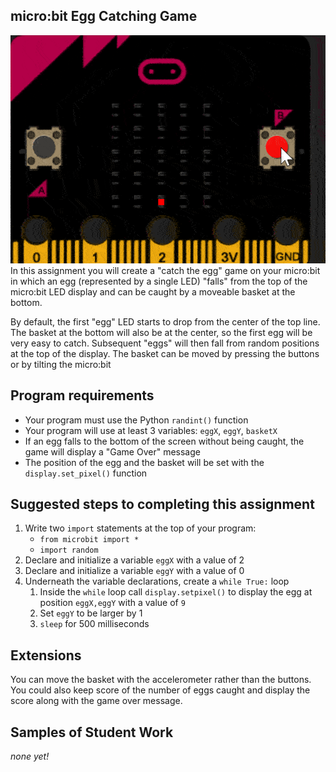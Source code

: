 micro:bit Egg Catching Game
--------------------
![](EggCatcherGame.gif)   
In this assignment you will create a "catch the egg" game on your micro:bit in which an egg (represented by a single LED) "falls" from the top of the micro:bit LED display and can be caught by a moveable basket at the bottom.

By default, the first "egg" LED starts to drop from the center of the top line. The basket at the bottom will also be at the center, so the first egg will be very easy to catch. Subsequent "eggs" will then fall from random positions at the top of the display. The basket can be moved by pressing the buttons or by tilting the micro:bit


Program requirements
-----------------
* Your program must use the Python `randint()` function
* Your program will use at least 3 variables: `eggX`, `eggY`, `basketX`
* If an egg falls to the bottom of the screen without being caught, the game will display a "Game Over" message
* The position of the egg and the basket will be set with the `display.set_pixel()` function

Suggested steps to completing this assignment
----------
1. Write two `import` statements at the top of your program:
    * `from microbit import *`
    * `import random`
2. Declare and initialize a variable `eggX` with a value of 2
3. Declare and initialize a variable `eggY` with a value of 0
4. Underneath the variable declarations, create a `while True:` loop
   1. Inside the `while` loop call `display.setpixel()` to display the egg at position `eggX,eggY` with a value of `9`
   2. Set `eggY` to be larger by 1
   3. `sleep` for 500 milliseconds

Extensions
----------
You can move the basket with the accelerometer rather than the buttons. You could also keep score of the number of eggs caught and display the score along with the game over message.

Samples of Student Work
----------
*none yet!*
